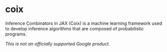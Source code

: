 # coix

Inference Combinators in JAX (Coix) is a machine learning framework used to
develop inference algorithms that are composed of probabilistic programs.

*This is not an officially supported Google product.*
